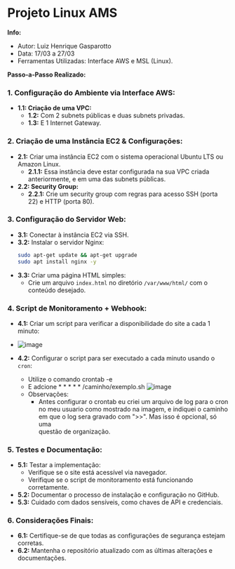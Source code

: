 # Projeto Linux AMS

**Info:**
- Autor: Luiz Henrique Gasparotto
- Data: 17/03 a 27/03
- Ferramentas Utilizadas: Interface AWS e MSL (Linux).

**Passo-a-Passo Realizado:**

### 1. Configuração do Ambiente via Interface AWS:
   - **1.1: Criação de uma VPC:**
     - **1.2:** Com 2 subnets públicas e duas subnets privadas.
     - **1.3:** E 1 Internet Gateway.

### 2. Criação de uma Instância EC2 & Configurações:
   - **2.1:** Criar uma instância EC2 com o sistema operacional Ubuntu LTS ou Amazon Linux.
     - **2.1.1:** Essa instância deve estar configurada na sua VPC criada anteriormente, e em uma das subnets públicas.
   - **2.2: Security Group:**
     - **2.2.1:** Crie um security group com regras para acesso SSH (porta 22) e HTTP (porta 80).

### 3. Configuração do Servidor Web:
   - **3.1:** Conectar à instância EC2 via SSH.
   - **3.2:** Instalar o servidor Nginx:
     ```bash
     sudo apt-get update && apt-get upgrade
     sudo apt install nginx -y 
     ```
   - **3.3:** Criar uma página HTML simples:
     - Crie um arquivo `index.html` no diretório `/var/www/html/` com o conteúdo desejado.

### 4. Script de Monitoramento + Webhook:
   - **4.1:** Criar um script para verificar a disponibilidade do site a cada 1 minuto:
   - 
     ![image](https://github.com/user-attachments/assets/60c6644b-e005-42e8-8f07-55e5f81aa185)
    
   - **4.2:** Configurar o script para ser executado a cada minuto usando o `cron`:
     - Utilize o comando crontab -e
     - E adcione * * * * * /caminho/exemplo.sh 
     ![image](https://github.com/user-attachments/assets/3ce8fe2a-c518-4568-88bd-5a133d620986)
     - Observações:
       - Antes configurar o crontab eu criei um arquivo de log para o cron no meu usuario como mostrado na imagem, e indiquei o caminho em que o log sera gravado com ">>". Mas isso é opcional, só uma    
       questão de organização.

### 5. Testes e Documentação:
   - **5.1:** Testar a implementação:
     - Verifique se o site está acessível via navegador.
     - Verifique se o script de monitoramento está funcionando corretamente.
   - **5.2:** Documentar o processo de instalação e configuração no GitHub.
   - **5.3:** Cuidado com dados sensíveis, como chaves de API e credenciais.

### 6. Considerações Finais:
   - **6.1:** Certifique-se de que todas as configurações de segurança estejam corretas.
   - **6.2:** Mantenha o repositório atualizado com as últimas alterações e documentações.

